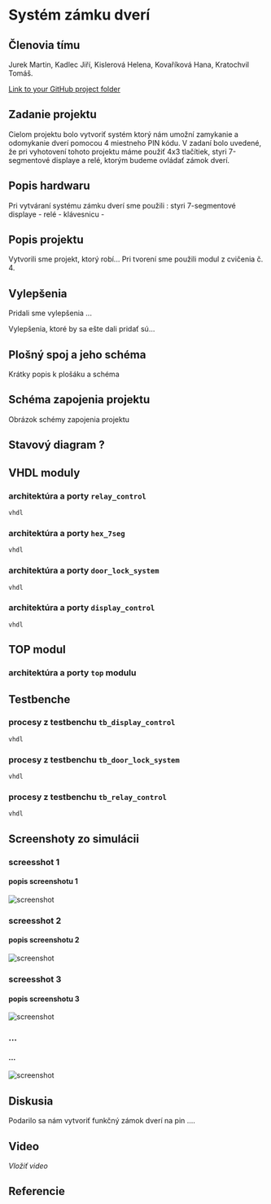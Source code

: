 # Systém zámku dverí

## Členovia tímu
Jurek Martin, Kadlec Jiří, Kislerová Helena, Kovaříková Hana, Kratochvil Tomáš.

[Link to your GitHub project folder](https://github.com/Krakenuz/Digital-electronics-1-Project)

## Zadanie projektu
Cielom projektu bolo vytvoriť systém ktorý nám umožní zamykanie a odomykanie dverí pomocou 4 miestneho PIN kódu. V zadaní bolo uvedené, že pri vyhotovení tohoto projektu máme použiť 4x3 tlačítiek, styri 7-segmentové displaye a relé, ktorým budeme ovládať zámok dverí.

## Popis hardwaru
Pri vytváraní systému zámku dverí sme použili :
styri 7-segmentové displaye -
relé -
klávesnicu -


## Popis projektu
Vytvorili sme projekt, ktorý robí...
Pri tvorení sme použili modul z cvičenia č. 4.

## Vylepšenia
Pridali sme vylepšenia ...

Vylepšenia, ktoré by sa ešte dali pridať sú...

## Plošný spoj a jeho schéma
Krátky popis k plošáku a schéma

## Schéma zapojenia projektu
Obrázok schémy zapojenia projektu

## Stavový diagram ?

## VHDL moduly
### architektúra a porty `relay_control`
```vhdl ```
### architektúra a porty `hex_7seg`
```vhdl ```
### architektúra a porty `door_lock_system`
```vhdl ```
### architektúra a porty `display_control`
```vhdl ```

## TOP modul
### architektúra a porty `top` modulu

## Testbenche
### procesy z testbenchu `tb_display_control`
```vhdl ```
### procesy z testbenchu `tb_door_lock_system`
```vhdl ```
### procesy z testbenchu `tb_relay_control`
```vhdl ```

## Screenshoty zo simulácii
### screesshot 1 
#### popis screenshotu 1
![screenshot](/Images/scr1.png)
### screesshot 2
#### popis screenshotu 2
![screenshot](/Images/scr2.png)
### screesshot 3
#### popis screenshotu 3
![screenshot](/Images/scr2.png)
### ...
#### ...
![screenshot](/Images/scr4.png)

## Diskusia
Podarilo sa nám vytvoriť funkčný zámok dverí na pin ....

## Video
*Vložiť video*

## Referencie

